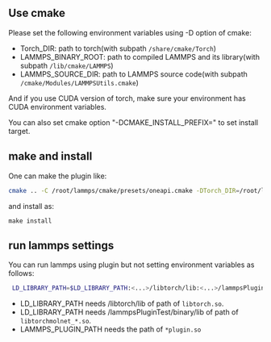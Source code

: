 ## Use cmake

Please set the following environment variables using -D option of cmake:

 - Torch_DIR: path to torch(with subpath `/share/cmake/Torch`)
 - LAMMPS_BINARY_ROOT: path to compiled LAMMPS and its library(with subpath `/lib/cmake/LAMMPS`)
 - LAMMPS_SOURCE_DIR: path to LAMMPS source code(with subpath `/cmake/Modules/LAMMPSUtils.cmake`) 

And if you use CUDA version of torch, make sure your environment has CUDA environment variables.

You can also set cmake option "-DCMAKE_INSTALL_PREFIX=<path>" to set install target.

## make and install

One can make the plugin like:
```bash 
cmake .. -C /root/lammps/cmake/presets/oneapi.cmake -DTorch_DIR=/root/libtorch/libtorch -DLAMMPS_BINARY_ROOT=/root/lammps/binary -DLAMMPS_SOURCE_DIR=/root/lammps -DCMAKE_INSTALL_PREFIX=../binary
```

and install as:
```
make install
```

## run lammps settings

You can run lammps using plugin but not setting environment variables as follows:
```bash
 LD_LIBRARY_PATH=$LD_LIBRARY_PATH:<...>/libtorch/lib:<...>/lammpsPluginTest/binary/lib/ LAMMPS_PLUGIN_PATH=<...>/binary/lib/torchmolnet_lmp lmp_mpi -in in.lammps > log.lammps
```

- LD_LIBRARY_PATH needs /libtorch/lib of path of `libtorch.so`.
- LD_LIBRARY_PATH needs /lammpsPluginTest/binary/lib of path of `libtorchmolnet_*.so`.
- LAMMPS_PLUGIN_PATH needs the path of `*plugin.so`
